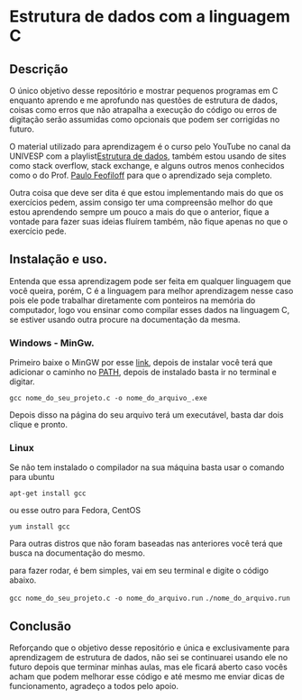 
# Estrutura de dados com a linguagem C

## Descrição
O único objetivo desse repositório e mostrar pequenos programas em C enquanto aprendo e me aprofundo nas questões de estrutura de dados, coisas como erros que não atrapalha a execução do código ou erros de digitação serão assumidas como opcionais que podem ser corrigidas no futuro.   

O material utilizado para aprendizagem é o curso pelo YouTube no canal da UNIVESP com a playlist[Estrutura de dados](https://www.youtube.com/playlist?list=PLxI8Can9yAHf8k8LrUePyj0y3lLpigGcl), também estou usando de sites como stack overflow, stack exchange, e alguns outros menos conhecidos como o do Prof. [Paulo Feofiloff](https://www.ime.usp.br/~pf/algoritmos/index.html) para que o aprendizado seja completo.  

 Outra coisa que deve ser dita é que estou implementando mais do que os exercícios pedem, assim consigo ter uma compreensão melhor do que estou aprendendo sempre um pouco a mais do que o anterior, fique a vontade para fazer suas ideias fluírem também, não fique apenas no que o exercício pede.  
 
## Instalação e uso.
 Entenda que essa aprendizagem pode ser feita em qualquer linguagem que você queira, porém, C é a linguagem para melhor aprendizagem nesse caso pois ele pode trabalhar diretamente com ponteiros na memória do computador, logo vou ensinar como compilar esses dados na linguagem C, se estiver usando outra procure na documentação da mesma.  

### Windows - MinGw.
Primeiro baixe o MinGW por esse [link](https://sourceforge.net/projects/mingw/), depois de instalar você terá que adicionar o caminho no [PATH](https://terminaldeinformacao.com/2015/10/08/como-instalar-e-configurar-o-gcc-no-windows-mingw/), depois de instalado basta ir no terminal e digitar.

`gcc nome_do_seu_projeto.c -o nome_do_arquivo_.exe`

 Depois disso na página do seu arquivo terá um executável, basta dar dois clique e pronto.  

### Linux
 Se não tem instalado o compilador na sua máquina basta usar o comando para ubuntu  

`apt-get install gcc`

 ou esse outro para Fedora, CentOS  

`yum install gcc`

 Para outras distros que não foram baseadas nas anteriores você terá que busca na documentação do mesmo.  

 para fazer rodar, é bem simples, vai em seu terminal e digite o código abaixo.  

`gcc nome_do_seu_projeto.c -o nome_do_arquivo.run`
`./nome_do_arquivo.run`  

## Conclusão  
Reforçando que o objetivo desse repositório e única e exclusivamente para aprendizagem de estrutura de dados, não sei se continuarei usando ele no futuro depois que terminar minhas aulas, mas ele ficará aberto caso vocês acham que podem melhorar esse código e até mesmo me enviar dicas de funcionamento, agradeço a todos pelo apoio.  
